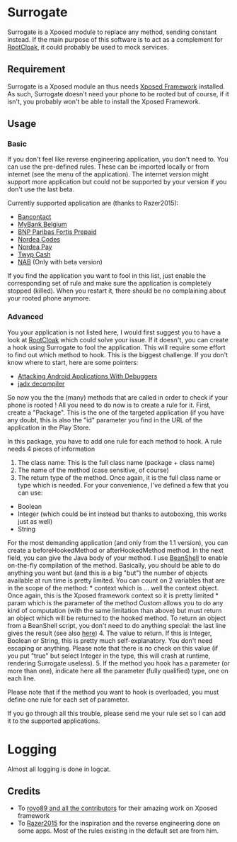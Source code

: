 # Surrogate
Surrogate is a Xposed module to replace any method, sending constant instead. If the main purpose of this software is to act as a complement for [RootCloak](https://github.com/devadvance/rootcloak), it could probably be used to mock services.

## Requirement
Surrogate is a Xposed module an thus needs [Xposed Framework](https://forum.xda-developers.com/showthread.php?t=3034811) installed. As such, Surrogate doesn't need your phone to be rooted but of course, if it isn't, you probably won't be able to install the Xposed Framework.

## Usage
### Basic
If you don't feel like reverse engineering application, you don't need to. You can use the pre-defined rules. These can be imported locally or from internet (see the menu of the application). The internet version might support more application but could not be supported by your version if you don't use the last beta.

Currently supported application are (thanks to Razer2015):
 * [Bancontact](https://play.google.com/store/apps/details?id=mobi.inthepocket.bcmc.bancontact)
 * [MyBank Belgium](https://play.google.com/store/apps/details?id=com.db.pbc.mybankbelgium)
 * [BNP Paribas Fortis Prepaid](https://play.google.com/store/apps/details?id=be.bnpparibasfortis.bnppfprepaid)
 * [Nordea Codes](https://play.google.com/store/apps/details?id=com.nordea.mobiletoken)
 * [Nordea Pay](https://play.google.com/store/apps/details?id=fi.nordea.mep.npay)
 * [Twyp Cash](https://play.google.com/store/apps/details?id=es.ingdirect.twypcash)
 * [NAB](https://play.google.com/store/apps/details?id=au.com.nab.mobile) (Only with beta version)
 
 If you find the application you want to fool in this list, just enable the corresponding set of rule and make sure the application is completely stopped (killed). When you restart it, there should be no complaining about your rooted phone anymore.
 
### Advanced
You your application is not listed here, I would first suggest you to have a look at [RootCloak](https://github.com/devadvance/rootcloak) which could solve your issue. If it doesn't, you can create a hook using Surrogate to fool the application. This will require some effort to find out which method to hook. This is the biggest challenge. If you don't know where to start, here are some pointers:
 * [Attacking Android Applications With Debuggers](https://blog.netspi.com/attacking-android-applications-with-debuggers/)
 * [jadx decompiler](https://github.com/skylot/jadx)
 
So now you the the (many) methods that are called in order to check if your phone is rooted ! All you need to do now is to create a rule for it. First, create a "Package". This is the one of the targeted application (if you have any doubt, this is also the "id" parameter you find in the URL of the application in the Play Store.

In this package, you have to add one rule for each method to hook. A rule needs 4 pieces of information
 1. The class name: This is the full class name (package + class name)
 2. The name of the method (case sensitive, of course)
 3. The return type of the method. Once again, it is the full class name or type which is needed. For your convenience, I've defined a few that you can use:
   * Boolean
   * Integer (which could be int instead but thanks to autoboxing, this works just as well)
   * String
   
   For the most demanding application (and only from the 1.1 version), you can create a beforeHookedMethod or afterHookedMethod method. In the next field, you can give the Java body of your method. I use [BeanShell](http://www.beanshell.org/docs.html) to enable on-the-fly compilation of the method. Basically, you should be able to do anything you want but (and this is a big "but") the number of objects available at run time is pretty limited. You can count on 2 variables that are in the scope of the method: 
     * context which is ... well the context object. Once again, this is the Xposed framework context so it is pretty limited 
     * param which is the parameter of the method
 Custom allows you to do any kind of computation (with the same limitation than above) but must return an object which will be returned to the hooked method. To return an object from a BeanShell script, you don't need to do anything special: the last line gives the result (see also [here](http://www.beanshell.org/manual/embeddedmode.html#eval()))
 4. The value to return. If this is Integer, Boolean or String, this is pretty much self-explanatory. You don't need escaping or anything. Please note that there is no check on this value (if you put "true" but select Integer in the type, this will crash at runtime, rendering Surrogate useless).
 5. If the method you hook has a parameter (or more than one), indicate here all the parameter (fully qualified) type, one on each line.
 
Please note that if the method you want to hook is overloaded, you must define one rule for each set of parameter.

If you go through all this trouble, please send me your rule set so I can add it to the supported applications.

# Logging
Almost all logging is done in logcat.

## Credits
* To [rovo89 and all the contributors](https://github.com/rovo89/) for their amazing work on Xposed framework
* To [Razer2015](https://github.com/Razer2015/) for the inspiration and the reverse engineering done on some apps. Most of the rules existing in the default set are from him.

